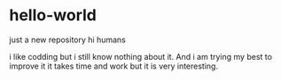 # hello-world
just a new repository
hi humans


i like codding but i still know nothing about  it. And i am trying my best to improve it it takes time and work but it 
is very interesting.
